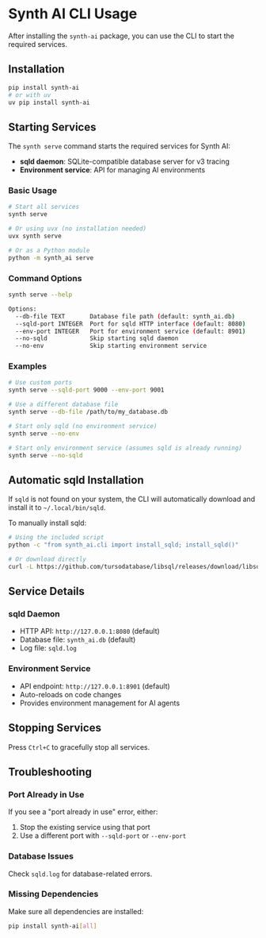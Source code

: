 # Synth AI CLI Usage

After installing the `synth-ai` package, you can use the CLI to start the required services.

## Installation

```bash
pip install synth-ai
# or with uv
uv pip install synth-ai
```

## Starting Services

The `synth serve` command starts the required services for Synth AI:
- **sqld daemon**: SQLite-compatible database server for v3 tracing
- **Environment service**: API for managing AI environments

### Basic Usage

```bash
# Start all services
synth serve

# Or using uvx (no installation needed)
uvx synth serve

# Or as a Python module
python -m synth_ai serve
```

### Command Options

```bash
synth serve --help

Options:
  --db-file TEXT       Database file path (default: synth_ai.db)
  --sqld-port INTEGER  Port for sqld HTTP interface (default: 8080)
  --env-port INTEGER   Port for environment service (default: 8901)
  --no-sqld            Skip starting sqld daemon
  --no-env             Skip starting environment service
```

### Examples

```bash
# Use custom ports
synth serve --sqld-port 9000 --env-port 9001

# Use a different database file
synth serve --db-file /path/to/my_database.db

# Start only sqld (no environment service)
synth serve --no-env

# Start only environment service (assumes sqld is already running)
synth serve --no-sqld
```

## Automatic sqld Installation

If `sqld` is not found on your system, the CLI will automatically download and install it to `~/.local/bin/sqld`.

To manually install sqld:
```bash
# Using the included script
python -c "from synth_ai.cli import install_sqld; install_sqld()"

# Or download directly
curl -L https://github.com/tursodatabase/libsql/releases/download/libsql-server-v0.26.2/sqld-$(uname -s | tr '[:upper:]' '[:lower:]')-$(uname -m).tar.xz | tar -xJ
```

## Service Details

### sqld Daemon
- HTTP API: `http://127.0.0.1:8080` (default)
- Database file: `synth_ai.db` (default)
- Log file: `sqld.log`

### Environment Service
- API endpoint: `http://127.0.0.1:8901` (default)
- Auto-reloads on code changes
- Provides environment management for AI agents

## Stopping Services

Press `Ctrl+C` to gracefully stop all services.

## Troubleshooting

### Port Already in Use
If you see a "port already in use" error, either:
1. Stop the existing service using that port
2. Use a different port with `--sqld-port` or `--env-port`

### Database Issues
Check `sqld.log` for database-related errors.

### Missing Dependencies
Make sure all dependencies are installed:
```bash
pip install synth-ai[all]
```